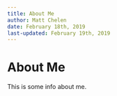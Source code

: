```yaml
---
title: About Me
author: Matt Chelen
date: February 18th, 2019
last-updated: February 19th, 2019
---
```


# About Me

This is some info about me.
